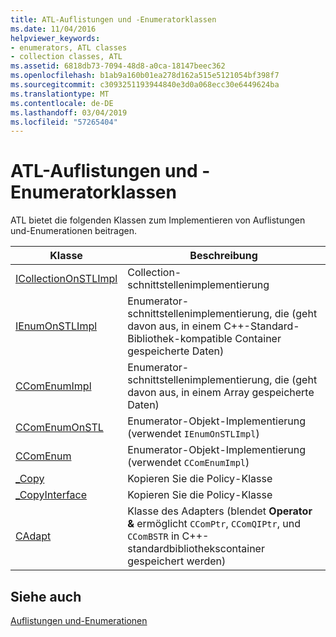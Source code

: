 ```yaml
---
title: ATL-Auflistungen und -Enumeratorklassen
ms.date: 11/04/2016
helpviewer_keywords:
- enumerators, ATL classes
- collection classes, ATL
ms.assetid: 6818db73-7094-48d8-a0ca-18147beec362
ms.openlocfilehash: b1ab9a160b01ea278d162a515e5121054bf398f7
ms.sourcegitcommit: c3093251193944840e3d0a068ecc30e6449624ba
ms.translationtype: MT
ms.contentlocale: de-DE
ms.lasthandoff: 03/04/2019
ms.locfileid: "57265404"
---
```

# <a name="atl-collection-and-enumerator-classes"></a>ATL-Auflistungen und -Enumeratorklassen

ATL bietet die folgenden Klassen zum Implementieren von Auflistungen und-Enumerationen beitragen.

|Klasse|Beschreibung|
|-----------|-----------------|
|[ICollectionOnSTLImpl](../atl/reference/icollectiononstlimpl-class.md)|Collection-schnittstellenimplementierung|
|[IEnumOnSTLImpl](../atl/reference/ienumonstlimpl-class.md)|Enumerator-schnittstellenimplementierung, die (geht davon aus, in einem C++-Standard-Bibliothek-kompatible Container gespeicherte Daten)|
|[CComEnumImpl](../atl/reference/ccomenumimpl-class.md)|Enumerator-schnittstellenimplementierung, die (geht davon aus, in einem Array gespeicherte Daten)|
|[CComEnumOnSTL](../atl/reference/ccomenumonstl-class.md)|Enumerator-Objekt-Implementierung (verwendet `IEnumOnSTLImpl`)|
|[CComEnum](../atl/reference/ccomenum-class.md)|Enumerator-Objekt-Implementierung (verwendet `CComEnumImpl`)|
|[_Copy](../atl/atl-copy-policy-classes.md)|Kopieren Sie die Policy-Klasse|
|[_CopyInterface](../atl/atl-copy-policy-classes.md)|Kopieren Sie die Policy-Klasse|
|[CAdapt](../atl/reference/cadapt-class.md)|Klasse des Adapters (blendet **Operator &** ermöglicht `CComPtr`, `CComQIPtr`, und `CComBSTR` in C++-standardbibliothekscontainer gespeichert werden)|

## <a name="see-also"></a>Siehe auch

[Auflistungen und-Enumerationen](../atl/atl-collections-and-enumerators.md)
